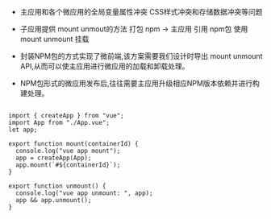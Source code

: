 * 主应用和各个微应用的全局变量属性冲突 CSS样式冲突和存储数据冲突等问题


* 子应用提供 mount unmout的方法   打包 npm   -> 主应用 引用 npm包  使用  mount unmount 挂载


* 封装NPM包的方式实现了微前端,该方案需要我们设计时导出 mount  unmount API,从而可以使主应用进行微应用的加载和卸载处理。
* NPM包形式的微应用发布后,往往需要主应用升级相应NPM版本依赖并进行构建处理。

```

import { createApp } from "vue";
import App from "./App.vue";
let app;

export function mount(containerId) {
  console.log("vue app mount");
  app = createApp(App);
  app.mount(`#${containerId}`);
}

export function unmount() {
  console.log("vue app unmount: ", app);
  app && app.unmount();
}



```